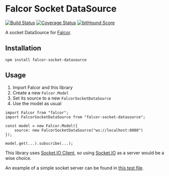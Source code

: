 # Falcor Socket DataSource

[![Build Status](https://travis-ci.org/giovannicalo/falcor-socket-datasource.svg?branch=master)](https://travis-ci.org/giovannicalo/falcor-socket-datasource)
[![Coverage Status](https://coveralls.io/repos/giovannicalo/falcor-socket-datasource/badge.svg?branch=master&service=github)](https://coveralls.io/github/giovannicalo/falcor-socket-datasource?branch=master)
[![bitHound Score](https://www.bithound.io/github/giovannicalo/falcor-socket-datasource/badges/score.svg)](https://www.bithound.io/github/giovannicalo/falcor-socket-datasource)

A socket DataSource for [Falcor](https://github.com/Netflix/falcor).

## Installation

```
npm install falcor-socket-datasource
```

## Usage

1. Import Falcor and this library
2. Create a new `Falcor.Model`
3. Set its source to a new `FalcorSocketDataSource`
4. Use the model as usual

```
import Falcor from "falcor";
import FalcorSocketDataSource from "falcor-socket-datasource";

const model = new Falcor.Model({
	source: new FalcorSocketDataSource("ws://localhost:8080")
});

model.get(...).subscribe(...);
```

This library uses [Socket.IO Client](https://github.com/socketio/socket.io-client), so using [Socket.IO](https://github.com/socketio/socket.io) as a server would be a wise choice.

An example of a simple socket server can be found in [this test file](https://github.com/giovannicalo/falcor-socket-datasource/blob/master/test/server.js).
